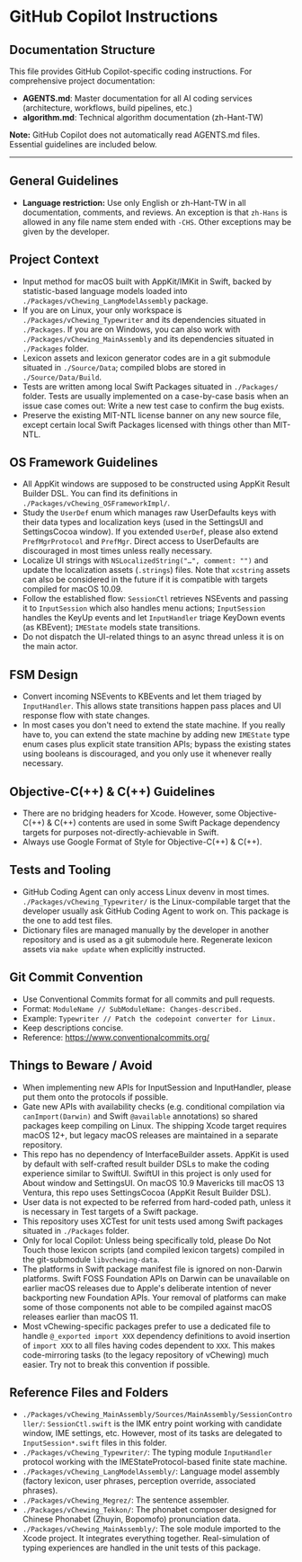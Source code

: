 # GitHub Copilot Instructions

## Documentation Structure

This file provides GitHub Copilot-specific coding instructions. For comprehensive project documentation:

- **AGENTS.md**: Master documentation for all AI coding services (architecture, workflows, build pipelines, etc.)
- **algorithm.md**: Technical algorithm documentation (zh-Hant-TW)

**Note:** GitHub Copilot does not automatically read AGENTS.md files. Essential guidelines are included below.

---

## General Guidelines

- **Language restriction:** Use only English or zh-Hant-TW in all documentation, comments, and reviews. An exception is that `zh-Hans` is allowed in any file name stem ended with `-CHS`. Other exceptions may be given by the developer.

## Project Context
- Input method for macOS built with AppKit/IMKit in Swift, backed by statistic-based language models loaded into `./Packages/vChewing_LangModelAssembly` package.
- If you are on Linux, your only workspace is `./Packages/vChewing_Typewriter` and its dependencies situated in `./Packages`. If you are on Windows, you can also work with `./Packages/vChewing_MainAssembly` and its dependencies situated in `./Packages` folder.
- Lexicon assets and lexicon generator codes are in a git submodule situated in `./Source/Data`; compiled blobs are stored in `./Source/Data/Build`.
- Tests are written among local Swift Packages situated in `./Packages/` folder. Tests are usually implemented on a case-by-case basis when an issue case comes out: Write a new test case to confirm the bug exists. 
- Preserve the existing MIT-NTL license banner on any new source file, except certain local Swift Packages licensed with things other than MIT-NTL.

## OS Framework Guidelines
- All AppKit windows are supposed to be constructed using AppKit Result Builder DSL. You can find its definitions in `./Packages/vChewing_OSFrameworkImpl/`.
- Study the `UserDef` enum which manages raw UserDefaults keys with their data types and localization keys (used in the SettingsUI and SettingsCocoa window). If you extended `UserDef`, please also extend `PrefMgrProtocol` and `PrefMgr`. Direct access to UserDefaults are discouraged in most times unless really necessary.
- Localize UI strings with `NSLocalizedString("…", comment: "")` and update the localization assets (`.strings`) files. Note that `xcstring` assets can also be considered in the future if it is compatible with targets compiled for macOS 10.09.
- Follow the established flow: `SessionCtl` retrieves NSEvents and passing it to `InputSession` which also handles menu actions; `InputSession` handles the KeyUp events and let `InputHandler` triage KeyDown events (as KBEvent); `IMEState` models state transitions.
- Do not dispatch the UI-related things to an async thread unless it is on the main actor.

## FSM Design
- Convert incoming NSEvents to KBEvents and let them triaged by `InputHandler`. This allows state transitions happen pass places and UI response flow with state changes.
- In most cases you don't need to extend the state machine. If you really have to, you can extend the state machine by adding new `IMEState` type enum cases plus explicit state transition APIs; bypass the existing states using booleans is discouraged, and you only use it whenever really necessary.

## Objective-C(++) & C(++) Guidelines
- There are no bridging headers for Xcode. However, some Objective-C(++) & C(++) contents are used in some Swift Package dependency targets for purposes not-directly-achievable in Swift.
- Always use Google Format of Style for Objective-C(++) & C(++).

## Tests and Tooling
- GitHub Coding Agent can only access Linux devenv in most times. `./Packages/vChewing_Typewriter/` is the Linux-compilable target that the developer usually ask GitHub Coding Agent to work on. This package is the one to add test files.
- Dictionary files are managed manually by the developer in another repository and is used as a git submodule here. Regenerate lexicon assets via `make update` when explicitly instructed.

## Git Commit Convention

- Use Conventional Commits format for all commits and pull requests.
- Format: `ModuleName // SubModuleName: Changes-described.`
- Example: `Typewriter // Patch the codepoint converter for Linux.`
- Keep descriptions concise.
- Reference: https://www.conventionalcommits.org/

## Things to Beware / Avoid
- When implementing new APIs for InputSession and InputHandler, please put them onto the protocols if possible.
- Gate new APIs with availability checks (e.g. conditional compilation via `canImport(Darwin)` and Swift `@available` annotations) so shared packages keep compiling on Linux. The shipping Xcode target requires macOS 12+, but legacy macOS releases are maintained in a separate repository.
- This repo has no dependency of InterfaceBuilder assets. AppKit is used by default with self-crafted result builder DSLs to make the coding experience similar to SwiftUI. SwiftUI in this project is only used for About window and SettingsUI. On macOS 10.9 Mavericks till macOS 13 Ventura, this repo uses SettingsCocoa (AppKit Result Builder DSL).
- User data is not expected to be referred from hard-coded path, unless it is necessary in Test targets of a Swift package.
- This repository uses XCTest for unit tests used among Swift packages situated in `./Packages` folder.
- Only for local Copilot: Unless being specifically told, please Do Not Touch those lexicon scripts (and compiled lexicon targets) compiled in the git-submodule `libvchewing-data`.
- The platforms in Swift package manifest file is ignored on non-Darwin platforms. Swift FOSS Foundation APIs on Darwin can be unavailable on earlier macOS releases due to Apple's deliberate intention of never backporting new Foundation APIs. Your removal of platforms can make some of those components not able to be compiled against macOS releases earlier than macOS 11.
- Most vChewing-specific packages prefer to use a dedicated file to handle `@_exported import XXX` dependency definitions to avoid insertion of `import XXX` to all files having codes dependent to `XXX`. This makes code-mirroring tasks (to the legacy repository of vChewing) much easier. Try not to break this convention if possible.

## Reference Files and Folders
- `./Packages/vChewing_MainAssembly/Sources/MainAssembly/SessionController/`: `SessionCtl.swift` is the IMK entry point working with candidate window, IME settings, etc. However, most of its tasks are delegated to `InputSession*.swift` files in this folder.
- `./Packages/vChewing_Typewriter/`: The typing module `InputHandler` protocol working with the IMEStateProtocol-based finite state machine.
- `./Packages/vChewing_LangModelAssembly/`: Language model assembly (factory lexicon, user phrases, perception override, associated phrases).
- `./Packages/vChewing_Megrez/`: The sentence assembler.
- `./Packages/vChewing_Tekkon/`: The phonabet composer designed for Chinese Phonabet (Zhuyin, Bopomofo) pronunciation data.
- `./Packages/vChewing_MainAssembly/`: The sole module imported to the Xcode project. It integrates everything together. Real-simulation of typing experiences are handled in the unit tests of this package.
